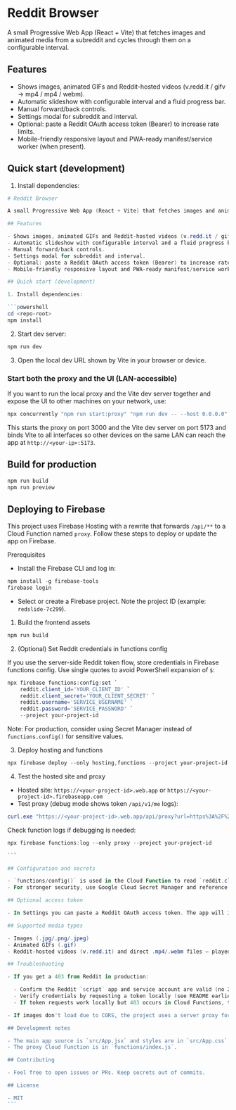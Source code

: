 # Reddit Browser

A small Progressive Web App (React + Vite) that fetches images and animated media from a subreddit and cycles through them on a configurable interval.

## Features

- Shows images, animated GIFs and Reddit-hosted videos (v.redd.it / gifv -> mp4 / mp4 / webm).
- Automatic slideshow with configurable interval and a fluid progress bar.
- Manual forward/back controls.
- Settings modal for subreddit and interval.
- Optional: paste a Reddit OAuth access token (Bearer) to increase rate limits.
- Mobile-friendly responsive layout and PWA-ready manifest/service worker (when present).

## Quick start (development)

1. Install dependencies:

````powershell
# Reddit Browser

A small Progressive Web App (React + Vite) that fetches images and animated media from a subreddit and cycles through them on a configurable interval.

## Features

- Shows images, animated GIFs and Reddit-hosted videos (v.redd.it / gifv -> mp4 / mp4 / webm).
- Automatic slideshow with configurable interval and a fluid progress bar.
- Manual forward/back controls.
- Settings modal for subreddit and interval.
- Optional: paste a Reddit OAuth access token (Bearer) to increase rate limits.
- Mobile-friendly responsive layout and PWA-ready manifest/service worker (when present).

## Quick start (development)

1. Install dependencies:

```powershell
cd <repo-root>
npm install
````

2. Start dev server:

```powershell
npm run dev
```

3. Open the local dev URL shown by Vite in your browser or device.

### Start both the proxy and the UI (LAN-accessible)

If you want to run the local proxy and the Vite dev server together and expose the UI to other machines on your network, use:

```powershell
npx concurrently "npm run start:proxy" "npm run dev -- --host 0.0.0.0"
```

This starts the proxy on port 3000 and the Vite dev server on port 5173 and binds Vite to all interfaces so other devices on the same LAN can reach the app at `http://<your-ip>:5173`.

## Build for production

```powershell
npm run build
npm run preview
```

## Deploying to Firebase

This project uses Firebase Hosting with a rewrite that forwards `/api/**` to a Cloud Function named `proxy`. Follow these steps to deploy or update the app on Firebase.

Prerequisites

- Install the Firebase CLI and log in:

```powershell
npm install -g firebase-tools
firebase login
```

- Select or create a Firebase project. Note the project ID (example: `redslide-7c299`).

1. Build the frontend assets

```powershell
npm run build
```

2. (Optional) Set Reddit credentials in functions config

If you use the server-side Reddit token flow, store credentials in Firebase functions config. Use single quotes to avoid PowerShell expansion of `$`:

```powershell
npx firebase functions:config:set `
	reddit.client_id='YOUR_CLIENT_ID' `
	reddit.client_secret='YOUR_CLIENT_SECRET' `
	reddit.username='SERVICE_USERNAME' `
	reddit.password='SERVICE_PASSWORD' `
	--project your-project-id
```

Note: For production, consider using Secret Manager instead of `functions.config()` for sensitive values.

3. Deploy hosting and functions

```powershell
npx firebase deploy --only hosting,functions --project your-project-id
```

4. Test the hosted site and proxy

- Hosted site: `https://<your-project-id>.web.app` or `https://<your-project-id>.firebaseapp.com`
- Test proxy (debug mode shows token `/api/v1/me` logs):

```powershell
curl.exe "https://<your-project-id>.web.app/api/proxy?url=https%3A%2F%2Fwww.reddit.com%2Fr%2Fjokes%2Ftop.json%3Flimit%3D1&debug=1" -i
```

Check function logs if debugging is needed:

````powershell
npx firebase functions:log --only proxy --project your-project-id

```

## Configuration and secrets

- `functions/config()` is used in the Cloud Function to read `reddit.client_id`, `reddit.client_secret`, `reddit.username`, and `reddit.password` when present.
- For stronger security, use Google Cloud Secret Manager and reference secrets from Cloud Functions.

## Optional access token

- In Settings you can paste a Reddit OAuth access token. The app will include it as a Bearer token on Reddit requests to increase rate limits. This token is stored in `localStorage` on the client and is only appropriate for short-term/local use.

## Supported media types

- Images (.jpg/.png/.jpeg)
- Animated GIFs (.gif)
- Reddit-hosted videos (v.redd.it) and direct .mp4/.webm files — played via the HTML `<video>` element (autoplay muted loop) when supported.

## Troubleshooting

- If you get a 403 from Reddit in production:

  - Confirm the Reddit `script` app and service account are valid (no 2FA, not suspended).
  - Verify credentials by requesting a token locally (see README earlier steps).
  - If token requests work locally but 403 occurs in Cloud Functions, try redeploying or use a different service account; sometimes IP-based blocks affect hosted environments.

- If images don't load due to CORS, the project uses a server proxy for production.

## Development notes

- The main app source is `src/App.jsx` and styles are in `src/App.css`.
- The proxy Cloud Function is in `functions/index.js`.

## Contributing

- Feel free to open issues or PRs. Keep secrets out of commits.

## License

- MIT
```
````
